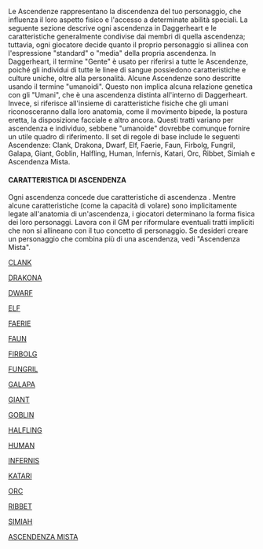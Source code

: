 Le Ascendenze rappresentano la discendenza del tuo personaggio, che influenza il loro aspetto fisico e l'accesso a determinate abilità speciali. La seguente sezione descrive ogni ascendenza in Daggerheart e le caratteristiche generalmente condivise dai membri di quella ascendenza; tuttavia, ogni giocatore decide quanto il proprio personaggio si allinea con l'espressione "standard" o "media" della propria ascendenza. In Daggerheart, il termine "Gente" è usato per riferirsi a tutte le Ascendenze, poiché gli individui di tutte le linee di sangue possiedono caratteristiche e culture uniche, oltre alla personalità. Alcune Ascendenze sono descritte usando il termine "umanoidi". Questo non implica alcuna relazione genetica con gli "Umani", che è una ascendenza distinta all'interno di Daggerheart. Invece, si riferisce all'insieme di caratteristiche fisiche che gli umani riconosceranno dalla loro anatomia, come il movimento bipede, la postura eretta, la disposizione facciale e altro ancora. Questi tratti variano per ascendenza e individuo, sebbene "umanoide" dovrebbe comunque fornire un utile quadro di riferimento. Il set di regole di base include le seguenti Ascendenze: Clank, Drakona, Dwarf, Elf, Faerie, Faun, Firbolg, Fungril, Galapa, Giant, Goblin, Halfling, Human, Infernis, Katari, Orc, Ribbet, Simiah e Ascendenza Mista.

#### CARATTERISTICA DI ASCENDENZA
Ogni ascendenza concede due caratteristiche di ascendenza . Mentre alcune caratteristiche (come la capacità di volare) sono implicitamente legate all'anatomia di un'ascendenza, i giocatori determinano la forma fisica dei loro personaggi. Lavora con il GM per riformulare eventuali tratti impliciti che non si allineano con il tuo concetto di personaggio. Se desideri creare un personaggio che combina più di una ascendenza, vedi "Ascendenza Mista".

 [CLANK](CLANK.md)

 [DRAKONA](DRAKONA.md)

 [DWARF](DWARF.md)

 [ELF](ELF.md)

 [FAERIE](FAERIE.md)

 [FAUN](FAUN.md)

 [FIRBOLG](FIRBOLG.md)

 [FUNGRIL](FUNGRIL.md)

 [GALAPA](GALAPA.md)

 [GIANT](GIANT.md)

 [GOBLIN](GOBLIN.md)

 [HALFLING](./HALFLING)

 [HUMAN](HUMAN.md)

 [INFERNIS](INFERNIS.md)

 [KATARI](KATARI.md)

 [ORC](ORC.md)

 [RIBBET](RIBBET.md)

 [SIMIAH](SIMIAH.md)

 [ASCENDENZA MISTA](ASCENDENZA%20MISTA.md)